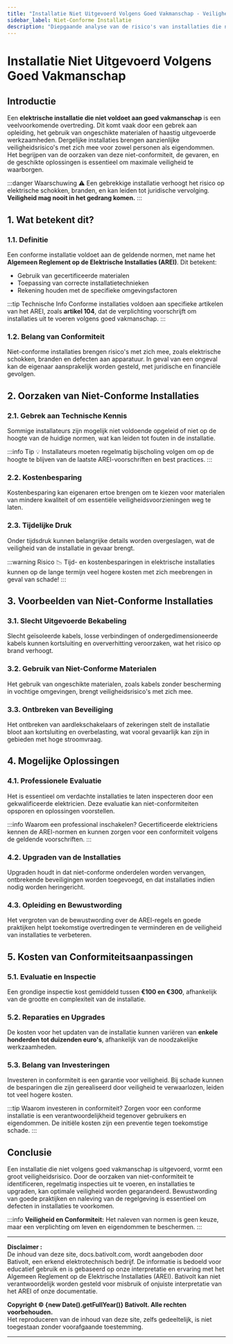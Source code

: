 ```yaml
---
title: "Installatie Niet Uitgevoerd Volgens Goed Vakmanschap - Veiligheid en Conformiteit"
sidebar_label: Niet-Conforme Installatie
description: "Diepgaande analyse van de risico's van installaties die niet voldoen aan goed vakmanschap. Redenen, voorbeelden en methoden voor conformiteit volgens AREI."
---
```


# Installatie Niet Uitgevoerd Volgens Goed Vakmanschap

## Introductie

Een **elektrische installatie die niet voldoet aan goed vakmanschap** is een veelvoorkomende overtreding. Dit komt vaak door een gebrek aan opleiding, het gebruik van ongeschikte materialen of haastig uitgevoerde werkzaamheden. Dergelijke installaties brengen aanzienlijke veiligheidsrisico's met zich mee voor zowel personen als eigendommen. Het begrijpen van de oorzaken van deze niet-conformiteit, de gevaren, en de geschikte oplossingen is essentieel om maximale veiligheid te waarborgen.

:::danger Waarschuwing ⚠️
Een gebrekkige installatie verhoogt het risico op elektrische schokken, branden, en kan leiden tot juridische vervolging. **Veiligheid mag nooit in het gedrang komen.**
:::

## 1. Wat betekent dit?

### 1.1. Definitie

Een conforme installatie voldoet aan de geldende normen, met name het **Algemeen Reglement op de Elektrische Installaties (AREI)**. Dit betekent:
- Gebruik van gecertificeerde materialen
- Toepassing van correcte installatietechnieken
- Rekening houden met de specifieke omgevingsfactoren

:::tip Technische Info
Conforme installaties voldoen aan specifieke artikelen van het AREI, zoals **artikel 104**, dat de verplichting voorschrijft om installaties uit te voeren volgens goed vakmanschap.
:::

### 1.2. Belang van Conformiteit

Niet-conforme installaties brengen risico's met zich mee, zoals elektrische schokken, branden en defecten aan apparatuur. In geval van een ongeval kan de eigenaar aansprakelijk worden gesteld, met juridische en financiële gevolgen.

## 2. Oorzaken van Niet-Conforme Installaties

### 2.1. Gebrek aan Technische Kennis

Sommige installateurs zijn mogelijk niet voldoende opgeleid of niet op de hoogte van de huidige normen, wat kan leiden tot fouten in de installatie.

:::info Tip 💡
Installateurs moeten regelmatig bijscholing volgen om op de hoogte te blijven van de laatste AREI-voorschriften en best practices.
:::

### 2.2. Kostenbesparing

Kostenbesparing kan eigenaren ertoe brengen om te kiezen voor materialen van mindere kwaliteit of om essentiële veiligheidsvoorzieningen weg te laten.

### 2.3. Tijdelijke Druk

Onder tijdsdruk kunnen belangrijke details worden overgeslagen, wat de veiligheid van de installatie in gevaar brengt.

:::warning Risico 📉
Tijd- en kostenbesparingen in elektrische installaties kunnen op de lange termijn veel hogere kosten met zich meebrengen in geval van schade!
:::

## 3. Voorbeelden van Niet-Conforme Installaties

### 3.1. Slecht Uitgevoerde Bekabeling

Slecht geïsoleerde kabels, losse verbindingen of ondergedimensioneerde kabels kunnen kortsluiting en oververhitting veroorzaken, wat het risico op brand verhoogt.

### 3.2. Gebruik van Niet-Conforme Materialen

Het gebruik van ongeschikte materialen, zoals kabels zonder bescherming in vochtige omgevingen, brengt veiligheidsrisico's met zich mee.

### 3.3. Ontbreken van Beveiliging

Het ontbreken van aardlekschakelaars of zekeringen stelt de installatie bloot aan kortsluiting en overbelasting, wat vooral gevaarlijk kan zijn in gebieden met hoge stroomvraag.

## 4. Mogelijke Oplossingen

### 4.1. Professionele Evaluatie

Het is essentieel om verdachte installaties te laten inspecteren door een gekwalificeerde elektricien. Deze evaluatie kan niet-conformiteiten opsporen en oplossingen voorstellen.

:::info Waarom een professional inschakelen?
Gecertificeerde elektriciens kennen de AREI-normen en kunnen zorgen voor een conformiteit volgens de geldende voorschriften.
:::

### 4.2. Upgraden van de Installaties

Upgraden houdt in dat niet-conforme onderdelen worden vervangen, ontbrekende beveiligingen worden toegevoegd, en dat installaties indien nodig worden heringericht.

### 4.3. Opleiding en Bewustwording

Het vergroten van de bewustwording over de AREI-regels en goede praktijken helpt toekomstige overtredingen te verminderen en de veiligheid van installaties te verbeteren.

## 5. Kosten van Conformiteitsaanpassingen

### 5.1. Evaluatie en Inspectie

Een grondige inspectie kost gemiddeld tussen **€100 en €300**, afhankelijk van de grootte en complexiteit van de installatie.

### 5.2. Reparaties en Upgrades

De kosten voor het updaten van de installatie kunnen variëren van **enkele honderden tot duizenden euro's**, afhankelijk van de noodzakelijke werkzaamheden.

### 5.3. Belang van Investeringen

Investeren in conformiteit is een garantie voor veiligheid. Bij schade kunnen de besparingen die zijn gerealiseerd door veiligheid te verwaarlozen, leiden tot veel hogere kosten.

:::tip Waarom investeren in conformiteit?
Zorgen voor een conforme installatie is een verantwoordelijkheid tegenover gebruikers en eigendommen. De initiële kosten zijn een preventie tegen toekomstige schade.
:::

## Conclusie

Een installatie die niet volgens goed vakmanschap is uitgevoerd, vormt een groot veiligheidsrisico. Door de oorzaken van niet-conformiteit te identificeren, regelmatig inspecties uit te voeren, en installaties te upgraden, kan optimale veiligheid worden gegarandeerd. Bewustwording van goede praktijken en naleving van de regelgeving is essentieel om defecten in installaties te voorkomen.

:::info
**Veiligheid en Conformiteit:** Het naleven van normen is geen keuze, maar een verplichting om leven en eigendommen te beschermen.
:::

---

**Disclaimer :**  
De inhoud van deze site, docs.bativolt.com, wordt aangeboden door Bativolt, een erkend elektrotechnisch bedrijf. De informatie is bedoeld voor educatief gebruik en is gebaseerd op onze interpretatie en ervaring met het Algemeen Reglement op de Elektrische Installaties (AREI). Bativolt kan niet verantwoordelijk worden gesteld voor misbruik of onjuiste interpretatie van het AREI of onze documentatie.

**Copyright © {new Date().getFullYear()} Bativolt. Alle rechten voorbehouden.**  
Het reproduceren van de inhoud van deze site, zelfs gedeeltelijk, is niet toegestaan zonder voorafgaande toestemming.

---
